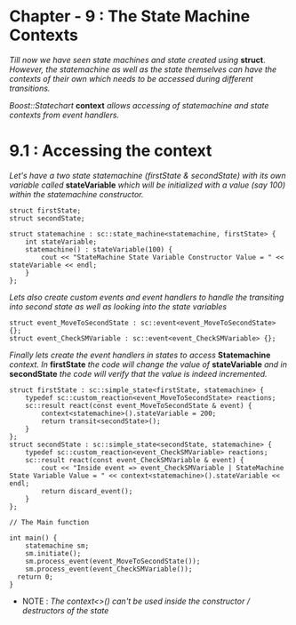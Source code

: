 # Chapter - 9 : The State Machine Contexts

_Till now we have seen state machines and state created using_ __struct__. _However, the statemachine as well as the state themselves can have the contexts of their own which needs to be accessed during different transitions._

_Boost::Statechart_ __context__ _allows accessing of statemachine and state contexts from event handlers._

# 9.1 : Accessing the context

_Let's have a two state statemachine (firstState & secondState) with its own variable called_  __stateVariable__ _which will be initialized with a value (say 100) within the statemachine constructor._

```
struct firstState;
struct secondState;

struct statemachine : sc::state_machine<statemachine, firstState> {
	int stateVariable;
	statemachine() : stateVariable(100) {
		cout << "StateMachine State Variable Constructor Value = " << stateVariable << endl;
	}
};

```
_Lets also create custom events and event handlers to handle the transiting into second state as well as looking into the state variables_

```
struct event_MoveToSecondState : sc::event<event_MoveToSecondState> {};
struct event_CheckSMVariable : sc::event<event_CheckSMVariable> {};

```
_Finally lets create the event handlers in states to access_ __Statemachine__ _context. In_ __firstState__ _the code will change the value of_ __stateVariable__ _and in_ __secondState__ _the code will verify that the value is indeed incremented._

```
struct firstState : sc::simple_state<firstState, statemachine> {
	typedef sc::custom_reaction<event_MoveToSecondState> reactions;
	sc::result react(const event_MoveToSecondState & event) {
		context<statemachine>().stateVariable = 200;
		return transit<secondState>();
	}
};
struct secondState : sc::simple_state<secondState, statemachine> {
	typedef sc::custom_reaction<event_CheckSMVariable> reactions;
	sc::result react(const event_CheckSMVariable & event) {
		cout << "Inside event => event_CheckSMVariable | StateMachine State Variable Value = " << context<statemachine>().stateVariable << endl;
		return discard_event();
	}
};

// The Main function

int main() {
	statemachine sm;
	sm.initiate();
	sm.process_event(event_MoveToSecondState());
	sm.process_event(event_CheckSMVariable());
  return 0;
}
```

- NOTE : _The context<>() can't be used inside the constructor / destructors of the state_ 

